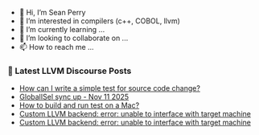 - 👋 Hi, I’m Sean Perry
- 👀 I’m interested in compilers (c++, COBOL, llvm)
- 🌱 I’m currently learning ...
- 💞️ I’m looking to collaborate on ...
- 📫 How to reach me ...

<!---
s66perry/s66perry is a ✨ special ✨ repository because its `README.md` (this file) appears on your GitHub profile.
You can click the Preview link to take a look at your changes.
--->
### 📕 Latest LLVM Discourse Posts

<!-- DISCOURSE-LLVM:START -->
- [How can I write a simple test for source code change?](https://discourse.llvm.org/t/how-can-i-write-a-simple-test-for-source-code-change/88740#post_1)
- [GlobalISel sync up - Nov 11 2025](https://discourse.llvm.org/t/globalisel-sync-up-nov-11-2025/88738#post_1)
- [How to build and run test on a Mac?](https://discourse.llvm.org/t/how-to-build-and-run-test-on-a-mac/88727#post_14)
- [Custom LLVM backend: error: unable to interface with target machine](https://discourse.llvm.org/t/custom-llvm-backend-error-unable-to-interface-with-target-machine/88736#post_4)
- [Custom LLVM backend: error: unable to interface with target machine](https://discourse.llvm.org/t/custom-llvm-backend-error-unable-to-interface-with-target-machine/88736#post_3)
<!-- DISCOURSE-LLVM:END -->
